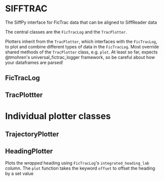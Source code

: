 # SIFFTRAC

The SiffPy interface for FicTrac data that can be aligned to SiffReader data

The central classes are the `FicTracLog` and the `TracPlotter`.

Plotters inherit from the `TracPlotter`, which interfaces with the `FicTracLog`,
to plot and combine different types of data in the `FicTracLog`. Most override
shared methods of the `TracPlotter` class, e.g. `plot`. At least so far, expects @tmohren's 
universal_fictrac_logger framework, so be careful about how your dataframes are parsed! 

## FicTracLog

## TracPlottter

# Individual plotter classes

## TrajectoryPlotter

## HeadingPlotter

Plots the *wrapped* heading using `FicTracLog`'s `integrated_heading_lab` column. The `plot` function takes
the keyword `offset` to offset the heading by a set value